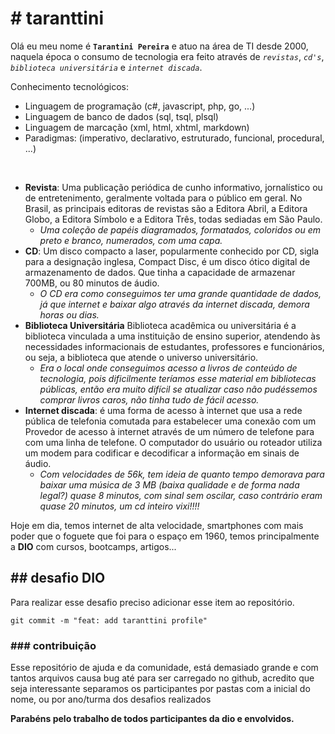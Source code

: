 # # taranttini

Olá eu meu nome é **`Tarantini Pereira`** e atuo na área de TI desde 2000, naquela época o consumo de tecnologia era feito através de *`revistas`*, *`cd's`*, *`biblioteca universitária`* e *`internet discada`*.

Conhecimento tecnológicos:
- Linguagem de programação (c#, javascript, php, go, ...)
- Linguagem de banco de dados (sql, tsql, plsql)
- Linguagem de marcação (xml, html, xhtml, markdown)
- Paradigmas: (imperativo, declarativo, estruturado, funcional, procedural, ...)

<br>


- **Revista**: Uma publicação periódica de cunho informativo, jornalístico ou de entretenimento, geralmente voltada para o público em geral.
No Brasil, as principais editoras de revistas são a Editora Abril, a Editora Globo, a Editora Símbolo e a Editora Três, todas sediadas em São Paulo.
    - *Uma coleção de papéis diagramados, formatados, coloridos ou em preto e branco, numerados, com uma capa.*
- **CD**: Um disco compacto a laser, popularmente conhecido por CD, sigla para a designação inglesa, Compact Disc, é um disco ótico digital de armazenamento de dados.
Que tinha a capacidade de armazenar 700MB, ou 80 minutos de áudio.
    - *O CD era como conseguimos ter uma grande quantidade de dados, já que internet e baixar algo através da internet discada, demora horas ou dias.*
- **Biblioteca Universitária** Biblioteca acadêmica ou universitária é a biblioteca vinculada a uma instituição de ensino superior, atendendo às necessidades informacionais de estudantes, professores e funcionários, ou seja, a biblioteca que atende o universo universitário.
    - *Era o local onde conseguimos acesso a livros de conteúdo de tecnologia, pois dificilmente teríamos esse material em bibliotecas públicas, então era muito difícil se atualizar caso não pudéssemos comprar livros caros, não tinha tudo de fácil acesso.*
- **Internet discada**: é uma forma de acesso à internet que usa a rede pública de telefonia comutada para estabelecer uma conexão com um Provedor de acesso à internet através de um número de telefone para com uma linha de telefone. O computador do usuário ou roteador utiliza um modem para codificar e decodificar a informação em sinais de áudio.
    - *Com velocidades de 56k, tem ideia de quanto tempo demorava para baixar uma música de 3 MB (baixa qualidade e de forma nada legal?) quase 8 minutos, com sinal sem oscilar, caso contrário eram quase 20 minutos, um cd inteiro vixi!!!!*

Hoje em dia, temos internet de alta velocidade, smartphones com mais poder que o foguete que foi para o espaço em 1960, temos principalmente a **DIO** com cursos, bootcamps, artigos...


## ## desafio DIO

Para realizar esse desafio preciso adicionar esse item ao repositório.

`git commit -m "feat: add taranttini profile"`

### ### contribuição

Esse repositório de ajuda e da comunidade, está demasiado grande e com tantos arquivos causa bug até para ser carregado no github, acredito que seja interessante separamos os participantes por pastas com a inicial do nome, ou por ano/turma dos desafios realizados

**Parabéns pelo trabalho de todos participantes da dio e envolvidos.**